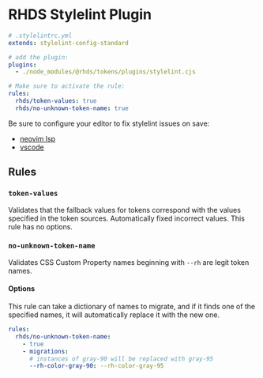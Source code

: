 # RHDS Stylelint Plugin

```yaml
# .stylelintrc.yml
extends: stylelint-config-standard

# add the plugin:
plugins:
  - ./node_modules/@rhds/tokens/plugins/stylelint.cjs

# Make sure to activate the rule:
rules:
  rhds/token-values: true
  rhds/no-unknown-token-name: true
```

Be sure to configure your editor to fix stylelint issues on save:
- [neovim lsp](https://github.com/neovim/nvim-lspconfig/pull/2089)
- [vscode](https://marketplace.visualstudio.com/items?itemName=stylelint.vscode-stylelint#editor.codeactionsonsave)

## Rules

### `token-values`
Validates that the fallback values for tokens correspond with the values 
specified in the token sources. Automatically fixed incorrect values. This rule 
has no options.

### `no-unknown-token-name`
Validates CSS Custom Property names beginning with `--rh` are legit token names. 

#### Options
This rule can take a dictionary of names to migrate, and if it finds one of the 
specified names, it will automatically replace it with the new one.

```yaml
rules:
  rhds/no-unknown-token-name:
    - true
    - migrations:
      # instances of gray-90 will be replaced with gray-95
      --rh-color-gray-90: --rh-color-gray-95
```
